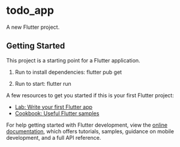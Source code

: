 # todo_app

A new Flutter project.

## Getting Started

This project is a starting point for a Flutter application.

1. Run to install dependencies:
    flutter pub get

2. Run to start:
    flutter run

A few resources to get you started if this is your first Flutter project:

- [Lab: Write your first Flutter app](https://docs.flutter.dev/get-started/codelab)
- [Cookbook: Useful Flutter samples](https://docs.flutter.dev/cookbook)

For help getting started with Flutter development, view the
[online documentation](https://docs.flutter.dev/), which offers tutorials,
samples, guidance on mobile development, and a full API reference.
